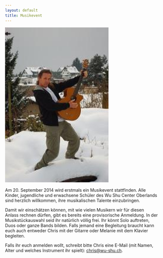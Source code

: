 ```yaml
---
layout: default
title: Musikevent
---
```


<img class="ifloat" src="/images/chris_gitarre.jpg" alt="Musikevent" width="340px">

Am 20. September 2014 wird erstmals ein Musikevent stattfinden. Alle Kinder, jugendliche und erwachsene Schüler des Wu Shu Center Oberlands sind herzlich willkommen, ihre musikalischen Talente einzubringen. 

Damit wir einschätzen können, mit wie vielen Musikern wir für diesen Anlass rechnen dürfen, gibt es bereits eine provisorische Anmeldung. In der Musikstückauswahl seid ihr natürlich völlig frei. Ihr könnt Solo auftreten, Duos oder ganze Bands bilden. Falls jemand eine Begleitung braucht kann euch auch entweder Chris mit der Gitarre oder Melanie mit dem Klavier begleiten.

Falls ihr euch anmelden wollt, schreibt bitte Chris eine E-Mail (mit Namen, Alter und welches Instrument ihr spielt): <a href=mailto:chris@wu-shu.ch>chris@wu-shu.ch</a>.